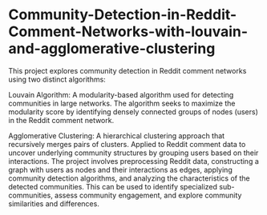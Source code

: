 # Community-Detection-in-Reddit-Comment-Networks-with-louvain-and-agglomerative-clustering
This project explores community detection in Reddit comment networks using two distinct algorithms:

Louvain Algorithm:
A modularity-based algorithm used for detecting communities in large networks.
The algorithm seeks to maximize the modularity score by identifying densely connected groups of nodes (users) in the Reddit comment network.

Agglomerative Clustering:
A hierarchical clustering approach that recursively merges pairs of clusters.
Applied to Reddit comment data to uncover underlying community structures by grouping users based on their interactions.
The project involves preprocessing Reddit data, constructing a graph with users as nodes and their interactions as edges, applying community detection algorithms, and analyzing the characteristics of the detected communities. This can be used to identify specialized sub-communities, assess community engagement, and explore community similarities and differences.
